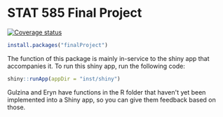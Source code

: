 
<!-- README.md is generated from README.Rmd. Please edit that file -->
STAT 585 Final Project
======================

[![Coverage status](https://codecov.io/gh/jzemmels/finalProject/branch/master/graph/badge.svg)](https://codecov.io/github/jzemmels/finalProject?branch=master)

``` r
install.packages("finalProject")
```

The function of this package is mainly in-service to the shiny app that accompanies it. To run this shiny app, run the following code:

``` r
shiny::runApp(appDir = "inst/shiny")
```

Gulzina and Eryn have functions in the R folder that haven't yet been implemented into a Shiny app, so you can give them feedback based on those.

<!--Look at this cool plot:



We can also generate random samples from a normal distribution and plot their averages:


-->
